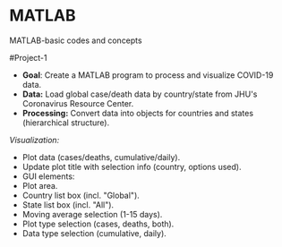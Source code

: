 # MATLAB
MATLAB-basic codes and concepts


#Project-1
- **Goal**: Create a MATLAB program to process and visualize COVID-19 data.
- **Data:** Load global case/death data by country/state from JHU's Coronavirus Resource Center.
- **Processing:** Convert data into objects for countries and states (hierarchical structure).

*Visualization:*

- Plot data (cases/deaths, cumulative/daily).
- Update plot title with selection info (country, options used).
- GUI elements:
- Plot area.
- Country list box (incl. "Global").
- State list box (incl. "All").
- Moving average selection (1-15 days).
- Plot type selection (cases, deaths, both).
- Data type selection (cumulative, daily).

























 
